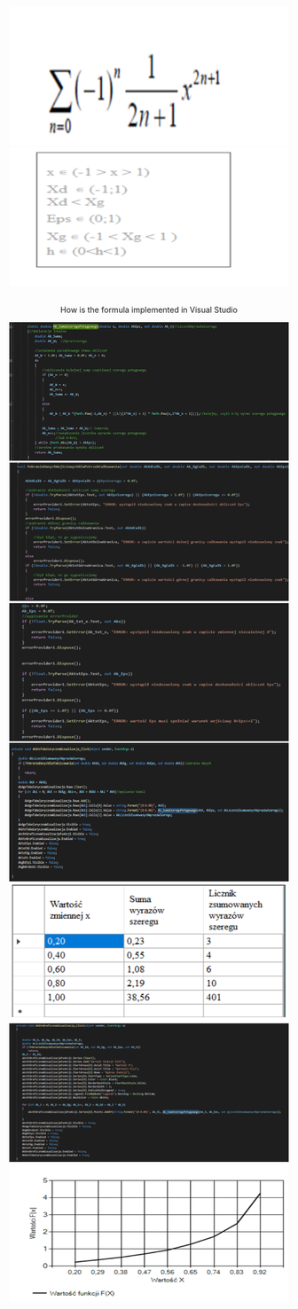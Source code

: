 <div align="center">
  <img src="Img/Def.png" width="600" height="250" title="hover text">
  <img src="Img/W.png" width="600" height="250" alt="C#">
</div>
</br>
<div align="center">
  <p>How is the formula implemented in Visual Studio</p>
  <img src="Img/ASum.png" width="600" height="250" alt="C#">
  <img src="Img/Q.png" width="600" height="250" alt="C#">
  <img src="Img/QWE.png" width="600" height="250" alt="C#">
  <img src="Img/TableCode.png" width="600" height="250" alt="C#">
  <img src="Img/Table.png" width="600" height="250" alt="C#">
  <img src="Img/GrafikCode.png" width="600" height="250" alt="C#">
  <img src="Img/Graf.png" width="600" height="250" alt="C#">
</div>
